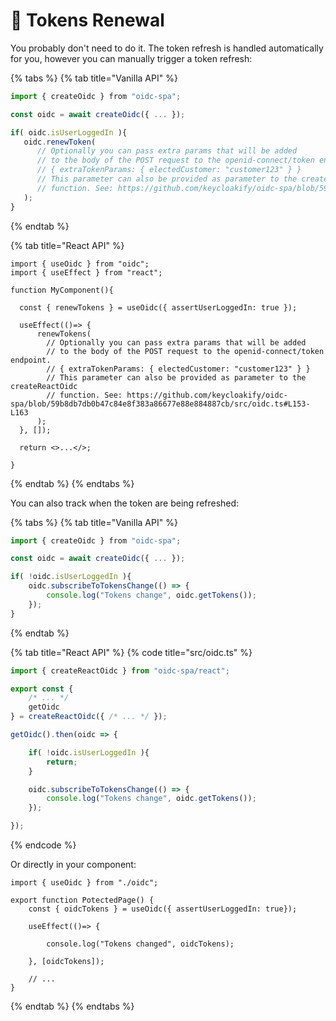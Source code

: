# 🔁 Tokens Renewal

You probably don't need to do it. The token refresh is handled automatically for you, however you can manually trigger a token refresh: &#x20;

{% tabs %}
{% tab title="Vanilla API" %}
```typescript
import { createOidc } from "oidc-spa";

const oidc = await createOidc({ ... });

if( oidc.isUserLoggedIn ){
   oidc.renewToken(
      // Optionally you can pass extra params that will be added 
      // to the body of the POST request to the openid-connect/token endpoint.
      // { extraTokenParams: { electedCustomer: "customer123" } }
      // This parameter can also be provided as parameter to the createOidc
      // function. See: https://github.com/keycloakify/oidc-spa/blob/59b8db7db0b47c84e8f383a86677e88e884887cb/src/oidc.ts#L153-L163
   );
}
```
{% endtab %}

{% tab title="React API" %}
```tsx
import { useOidc } from "oidc";
import { useEffect } from "react";

function MyComponent(){

  const { renewTokens } = useOidc({ assertUserLoggedIn: true });
  
  useEffect(()=> {
      renewTokens(
        // Optionally you can pass extra params that will be added 
        // to the body of the POST request to the openid-connect/token endpoint.
        // { extraTokenParams: { electedCustomer: "customer123" } }
        // This parameter can also be provided as parameter to the createReactOidc
        // function. See: https://github.com/keycloakify/oidc-spa/blob/59b8db7db0b47c84e8f383a86677e88e884887cb/src/oidc.ts#L153-L163
      );
  }, []);
  
  return <>...</>;

}
```
{% endtab %}
{% endtabs %}

You can also track when the token are being refreshed:

{% tabs %}
{% tab title="Vanilla API" %}
```typescript
import { createOidc } from "oidc-spa";

const oidc = await createOidc({ ... });

if( !oidc.isUserLoggedIn ){
    oidc.subscribeToTokensChange(() => {
        console.log("Tokens change", oidc.getTokens());
    });
}
```
{% endtab %}

{% tab title="React API" %}
{% code title="src/oidc.ts" %}
```typescript
import { createReactOidc } from "oidc-spa/react";

export const {
    /* ... */
    getOidc
} = createReactOidc({ /* ... */ });

getOidc().then(oidc => {

    if( !oidc.isUserLoggedIn ){
        return;
    }

    oidc.subscribeToTokensChange(() => {
        console.log("Tokens change", oidc.getTokens());
    });

});
```
{% endcode %}

Or directly in your component:

```tsx
import { useOidc } from "./oidc";

export function PotectedPage() {
    const { oidcTokens } = useOidc({ assertUserLoggedIn: true});

    useEffect(()=> {

        console.log("Tokens changed", oidcTokens);

    }, [oidcTokens]);
    
    // ...
}
```
{% endtab %}
{% endtabs %}
